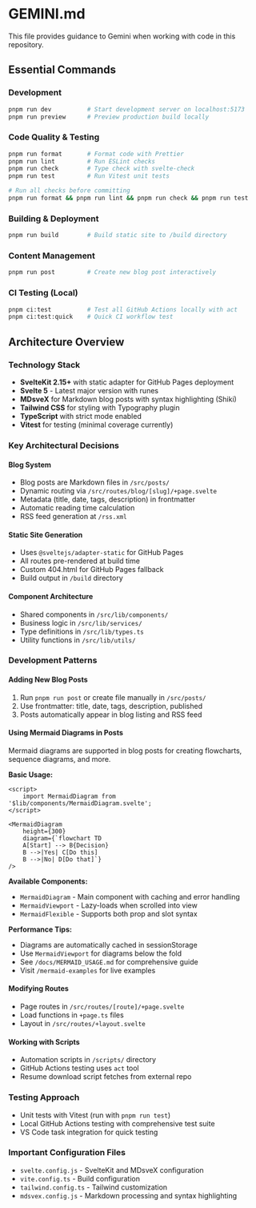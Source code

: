 # GEMINI.md

This file provides guidance to Gemini when working with code in this repository.

## Essential Commands

### Development

```bash
pnpm run dev          # Start development server on localhost:5173
pnpm run preview      # Preview production build locally
```

### Code Quality & Testing

```bash
pnpm run format       # Format code with Prettier
pnpm run lint         # Run ESLint checks
pnpm run check        # Type check with svelte-check
pnpm run test         # Run Vitest unit tests

# Run all checks before committing
pnpm run format && pnpm run lint && pnpm run check && pnpm run test
```

### Building & Deployment

```bash
pnpm run build        # Build static site to /build directory
```

### Content Management

```bash
pnpm run post         # Create new blog post interactively
```

### CI Testing (Local)

```bash
pnpm ci:test          # Test all GitHub Actions locally with act
pnpm ci:test:quick    # Quick CI workflow test
```

## Architecture Overview

### Technology Stack

- **SvelteKit 2.15+** with static adapter for GitHub Pages deployment
- **Svelte 5** - Latest major version with runes
- **MDsveX** for Markdown blog posts with syntax highlighting (Shiki)
- **Tailwind CSS** for styling with Typography plugin
- **TypeScript** with strict mode enabled
- **Vitest** for testing (minimal coverage currently)

### Key Architectural Decisions

#### Blog System

- Blog posts are Markdown files in `/src/posts/`
- Dynamic routing via `/src/routes/blog/[slug]/+page.svelte`
- Metadata (title, date, tags, description) in frontmatter
- Automatic reading time calculation
- RSS feed generation at `/rss.xml`

#### Static Site Generation

- Uses `@sveltejs/adapter-static` for GitHub Pages
- All routes pre-rendered at build time
- Custom 404.html for GitHub Pages fallback
- Build output in `/build` directory

#### Component Architecture

- Shared components in `/src/lib/components/`
- Business logic in `/src/lib/services/`
- Type definitions in `/src/lib/types.ts`
- Utility functions in `/src/lib/utils/`

### Development Patterns

#### Adding New Blog Posts

1. Run `pnpm run post` or create file manually in `/src/posts/`
2. Use frontmatter: title, date, tags, description, published
3. Posts automatically appear in blog listing and RSS feed

#### Using Mermaid Diagrams in Posts

Mermaid diagrams are supported in blog posts for creating flowcharts, sequence
diagrams, and more.

**Basic Usage:**

```svelte
<script>
	import MermaidDiagram from '$lib/components/MermaidDiagram.svelte';
</script>

<MermaidDiagram
	height={300}
	diagram={`flowchart TD
    A[Start] --> B{Decision}
    B -->|Yes| C[Do this]
    B -->|No| D[Do that]`}
/>
```

**Available Components:**

- `MermaidDiagram` - Main component with caching and error handling
- `MermaidViewport` - Lazy-loads when scrolled into view
- `MermaidFlexible` - Supports both prop and slot syntax

**Performance Tips:**

- Diagrams are automatically cached in sessionStorage
- Use `MermaidViewport` for diagrams below the fold
- See `/docs/MERMAID_USAGE.md` for comprehensive guide
- Visit `/mermaid-examples` for live examples

#### Modifying Routes

- Page routes in `/src/routes/[route]/+page.svelte`
- Load functions in `+page.ts` files
- Layout in `/src/routes/+layout.svelte`

#### Working with Scripts

- Automation scripts in `/scripts/` directory
- GitHub Actions testing uses `act` tool
- Resume download script fetches from external repo

### Testing Approach

- Unit tests with Vitest (run with `pnpm run test`)
- Local GitHub Actions testing with comprehensive test suite
- VS Code task integration for quick testing

### Important Configuration Files

- `svelte.config.js` - SvelteKit and MDsveX configuration
- `vite.config.ts` - Build configuration
- `tailwind.config.ts` - Tailwind customization
- `mdsvex.config.js` - Markdown processing and syntax highlighting
